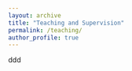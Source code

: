 ```yaml
---
layout: archive
title: "Teaching and Supervision"
permalink: /teaching/
author_profile: true
---
```


ddd
